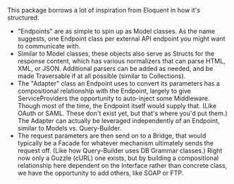 This package borrows a lot of inspiration from Eloquent in how it's structured.

* "Endpoints" are as simple to spin up as Model classes.  As the name suggests, one Endpoint class per external API endpoint you might want to communicate with.
* Similar to Model classes, these objects also serve as Structs for the response content, which has various normalizers that can parse HTML, XML, or JSON.  Additional parsers can be added as needed, and be made Traversable if at all possible (similar to Collections).
* The "Adapter" class an Endpoint uses to convert its parameters has a compositional relationship with the Endpoint, largely to give ServiceProviders the opportunity to auto-inject some Middleware.  Though most of the time, the Endpoint itself would supply that.  (Like OAuth or SAML.  These don't exist yet, but that's where you'd put them.)  The Adapter can actually be leveraged independently of an Endpoint, similar to Models vs. Query-Builder.
* The request parameters are then send on to a Bridge, that would typically be a Facade for whatever mechanism ultimately sends the request off.  (Like how Query-Builder uses DB Grammar classes.) Right now only a Guzzle (cURL) one exists, but by building a compositional relationship here dependent on the Interface rather than concrete class, we have the opportunity to add others, like SOAP or FTP.
